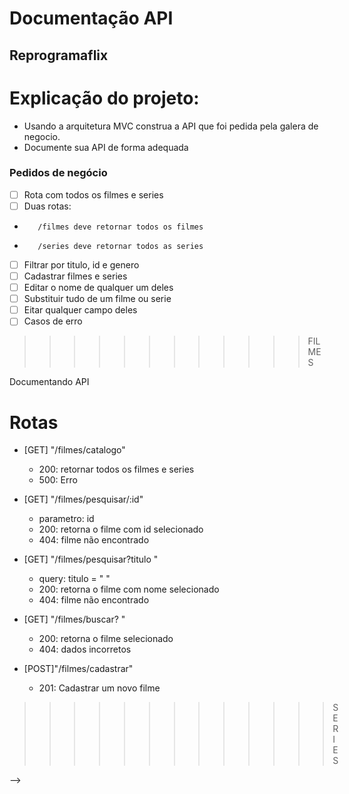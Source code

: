 # Documentação API

## Reprogramaflix

# Explicação do projeto:

- Usando a arquitetura MVC construa a API  que foi pedida pela galera de negocio.
- Documente sua API de forma adequada

### Pedidos de negócio
- [ ] Rota com todos os filmes e series
- [ ] Duas rotas:
-        /filmes deve retornar todos os filmes
-        /series deve retornar todos as series
- [ ] Filtrar por titulo, id e genero
- [ ] Cadastrar filmes e series
- [ ] Editar o nome de qualquer um deles
- [ ] Substituir tudo de um filme ou serie
- [ ] Eitar qualquer campo deles
- [ ] Casos de erro

>>>>>>>>>>>> FILMES

Documentando API
# Rotas

- [GET] "/filmes/catalogo" 
    - 200: retornar todos os filmes e series
    - 500: Erro

- [GET] "/filmes/pesquisar/:id" 
    - parametro: id
    - 200: retorna o filme com id selecionado
    - 404: filme não encontrado

- [GET] "/filmes/pesquisar?titulo "
    - query: titulo = " "
    - 200: retorna o filme com nome selecionado
    - 404: filme não encontrado

- [GET] "/filmes/buscar?  "
    - 200: retorna o filme selecionado
    - 404: dados incorretos

- [POST]"/filmes/cadastrar" 
    - 201: Cadastrar um novo filme

>>>>>>>>>>>>> SERIES

<!-- - [GET] "/series" 
    - 200: retornar todas os series
    - 500: Erro

- [GET] "/series/pesquisar/:id" 
    - parametro: id
    - 200: retorna o serie com id selecionado
    - 404: serie não encontrada

- [GET] "/series/pesquisar?titulo "
    - query: titulo= ""
    - 200: retorna o serie com nome selecionado
    - 404: serie não encontrada

- [GET] "/series/pesquisar? "
    - query: 
    - 200: retorna o serie selecionada
    - 404: dados incorretos

- [POST]"/series/cadastrar" 
    - 201: cadastrar uma nova serie
    - 500: dados incorretos --> -->